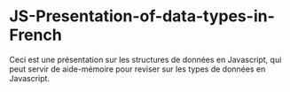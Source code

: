 # JS-Presentation-of-data-types-in-French

Ceci est une présentation sur les structures de données en Javascript, qui peut servir de aide-mémoire pour reviser sur les types de données en Javascript.
